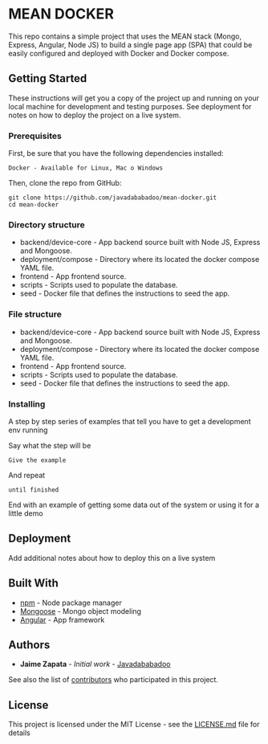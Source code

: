 # MEAN DOCKER

This repo contains a simple project that uses the MEAN stack (Mongo, Express, Angular, Node JS) to build a single page app (SPA) that could be easily configured and deployed with Docker and Docker compose.

## Getting Started

These instructions will get you a copy of the project up and running on your local machine for development and testing purposes. See deployment for notes on how to deploy the project on a live system.

### Prerequisites

First, be sure that you have the following dependencies installed:

```
Docker - Available for Linux, Mac o Windows
```

Then, clone the repo from GitHub:

```
git clone https://github.com/javadababadoo/mean-docker.git
cd mean-docker
```

### Directory structure
* backend/device-core - App backend source built with Node JS, Express and Mongoose.
* deployment/compose - Directory where its located the docker compose YAML file.
* frontend - App frontend source.
* scripts - Scripts used to populate the database.
* seed - Docker file that defines the instructions to seed the app.

### File structure
* backend/device-core - App backend source built with Node JS, Express and Mongoose.
* deployment/compose - Directory where its located the docker compose YAML file.
* frontend - App frontend source.
* scripts - Scripts used to populate the database.
* seed - Docker file that defines the instructions to seed the app.


### Installing

A step by step series of examples that tell you have to get a development env running

Say what the step will be

```
Give the example
```

And repeat

```
until finished
```

End with an example of getting some data out of the system or using it for a little demo

## Deployment

Add additional notes about how to deploy this on a live system

## Built With

* [npm](https://www.npmjs.com/) - Node package manager
* [Mongoose](http://mongoosejs.com/) - Mongo object modeling
* [Angular](https://angular.io/) - App framework

## Authors

* **Jaime Zapata** - *Initial work* - [Javadababadoo](https://github.com/javadababadoo)

See also the list of [contributors](https://github.com/your/project/contributors) who participated in this project.

## License

This project is licensed under the MIT License - see the [LICENSE.md](LICENSE.md) file for details
